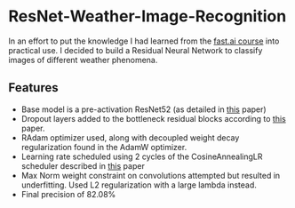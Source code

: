 # ResNet-Weather-Image-Recognition
In an effort to put the knowledge I had learned from the [fast.ai course](https://course.fast.ai/) into practical use. I decided to build a Residual Neural Network to classify images of different weather phenomena.

## Features

- Base model is a pre-activation ResNet52 (as detailed in [this](https://doi.org/10.48550/arXiv.1603.05027) paper)
- Dropout layers added to the bottleneck residual blocks according to [this](https://doi.org/10.48550/arXiv.2302.06112) paper.
- RAdam optimizer used, along with decoupled weight decay regularization found in the AdamW optimizer.
- Learning rate scheduled using 2 cycles of the CosineAnnealingLR scheduler described in [this](https://doi.org/10.48550/arXiv.1608.03983) paper
- Max Norm weight constraint on convolutions attempted but resulted in underfitting. Used L2 regularization with a large lambda instead.
- Final precision of 82.08%
